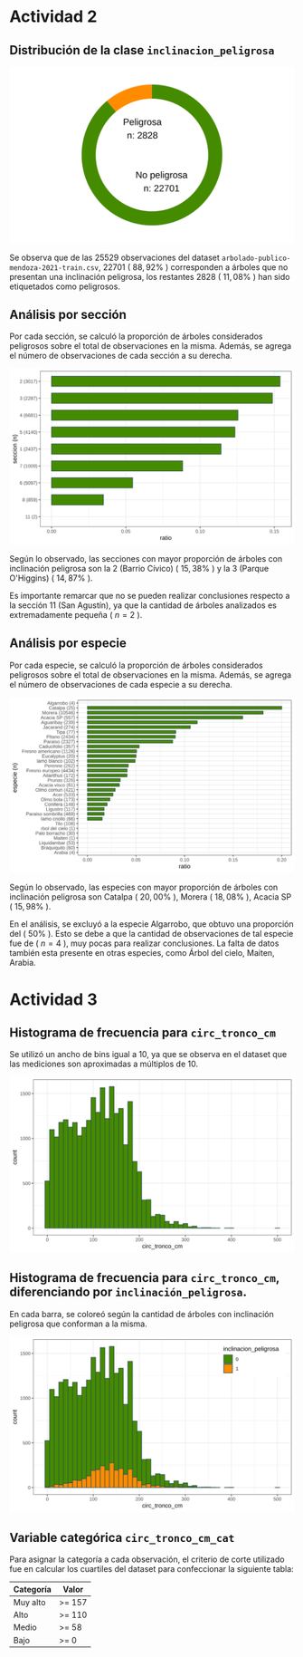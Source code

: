 # Actividad 2

## Distribución de la clase `inclinacion_peligrosa`

<img src="./attachments/danger_distribution.svg">

Se observa que de las $25529$ observaciones del dataset `arbolado-publico-mendoza-2021-train.csv`, $22701$ ( $88,92$% ) corresponden a árboles que no presentan una inclinación peligrosa, los restantes $2828$ ( $11,08$% ) han sido etiquetados como peligrosos.

## Análisis por sección
Por cada sección, se calculó la proporción de árboles considerados peligrosos sobre el total de observaciones en la misma. Además, se agrega el número de observaciones de cada sección a su derecha.

<img src="./attachments/danger_by_section.svg">

Según lo observado, las secciones con mayor proporción de árboles con inclinación peligrosa son la 2 (Barrio Cívico) ( $15,38$% ) y la 3 (Parque O'Higgins) ( $14,87$% ).

Es importante remarcar que no se pueden realizar conclusiones respecto a la sección 11 (San Agustín), ya que la cantidad de árboles analizados es extremadamente pequeña ( $n=2$ ).

## Análisis por especie
Por cada especie, se calculó la proporción de árboles considerados peligrosos sobre el total de observaciones en la misma. Además, se agrega el número de observaciones de cada especie a su derecha.

<img src="./attachments/danger_by_species.svg">

Según lo observado, las especies con mayor proporción de árboles con inclinación peligrosa son Catalpa ( $20,00$% ), Morera ( $18,08$% ), Acacia SP ( $15,98$% ).

En el análisis, se excluyó a la especie Algarrobo, que obtuvo una proporción del ( $50$% ). Esto se debe a que la cantidad de observaciones de tal especie fue de ( $n=4$ ), muy pocas para realizar conclusiones. La falta de datos también esta presente en otras especies, como Árbol del cielo, Maiten, Arabia.

# Actividad 3

## Histograma de frecuencia para `circ_tronco_cm`
Se utilizó un ancho de bins igual a 10, ya que se observa en el dataset que las mediciones son aproximadas a múltiplos de 10.

<img src="./attachments/hist_circ_tronco.svg">

## Histograma de frecuencia para `circ_tronco_cm`, diferenciando por `inclinación_peligrosa`.
En cada barra, se coloreó según la cantidad de árboles con inclinación peligrosa que conforman a la misma.

<img src="./attachments/hist_circ_tronco_by_inc_peligrosa.svg">

## Variable categórica `circ_tronco_cm_cat`
Para asignar la categoría a cada observación, el criterio de corte utilizado fue en calcular los cuartiles del dataset para confeccionar la siguiente tabla:

| Categoría | Valor  |
|-----------|--------|
| Muy alto  | >= 157 |
| Alto      | >= 110 |
| Medio     | >=  58 |
| Bajo      | >=   0 |
